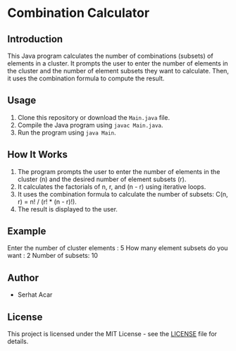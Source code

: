 # Combination Calculator

## Introduction

This Java program calculates the number of combinations (subsets) of elements in a cluster. It prompts the user to enter the number of elements in the cluster and the number of element subsets they want to calculate. Then, it uses the combination formula to compute the result.

## Usage

1. Clone this repository or download the `Main.java` file.
2. Compile the Java program using `javac Main.java`.
3. Run the program using `java Main`.

## How It Works

1. The program prompts the user to enter the number of elements in the cluster (n) and the desired number of element subsets (r).
2. It calculates the factorials of n, r, and (n - r) using iterative loops.
3. It uses the combination formula to calculate the number of subsets: C(n, r) = n! / (r! * (n - r)!).
4. The result is displayed to the user.

## Example

Enter the number of cluster elements : 5
How many element subsets do you want : 2
Number of subsets: 10

## Author

- Serhat Acar

## License

This project is licensed under the MIT License - see the [LICENSE](LICENSE) file for details.
